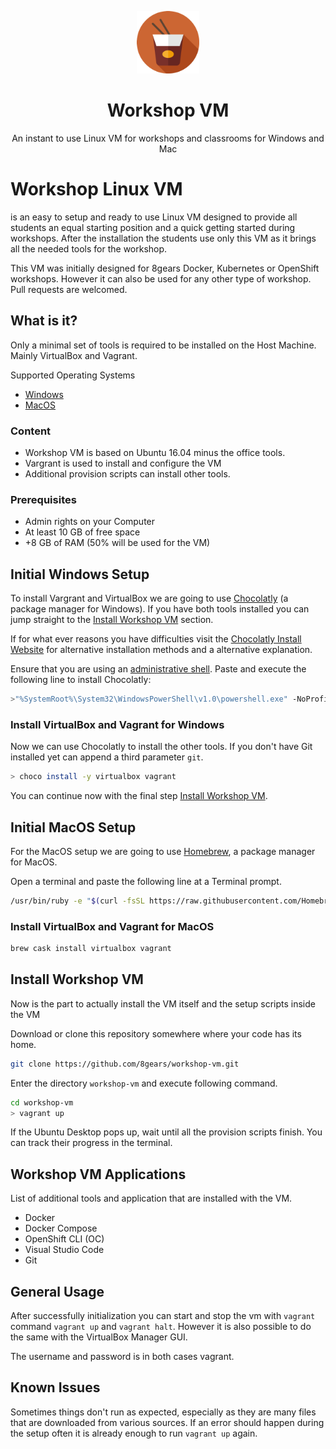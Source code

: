 <p align="center"><a href="http://8gears.com" target="_blank"><img width="100"src="logo.png"></a></p>
<h1 align="center">Workshop VM</h1>
<p align="center">An instant to use Linux VM for workshops and classrooms for Windows and Mac</p>

# Workshop Linux VM

is an easy to setup and ready to use Linux VM designed to provide all students an equal starting position and a quick getting started during workshops. After the installation the students use only this VM as it brings all the needed tools for the workshop.

This VM was initially designed for 8gears Docker, Kubernetes or OpenShift workshops. However it can also be used for any other type of workshop. Pull requests are welcomed.

## What is it?

Only a minimal set of tools is required to be installed on the Host Machine. Mainly VirtualBox and Vagrant.

Supported Operating Systems

- [Windows](#Initial-Windows-Setup)
- [MacOS](#Initial-MacOS-Setup)

### Content

- Workshop VM is based on Ubuntu 16.04 minus the office tools.
- Vargrant is used to install and configure the VM
- Additional provision scripts can install other tools.

### Prerequisites

- Admin rights on your Computer
- At least 10 GB of free space
- +8 GB of RAM (50% will be used for the VM)

## Initial Windows Setup

To install Vargrant and VirtualBox we are going to use [Chocolatly](https://chocolatey.org) (a package manager for Windows). If you have both tools installed you can jump straight to the [Install Workshop VM](#Install-Workshop-VM) section.

If for what ever reasons you have difficulties visit the [Chocolatly Install Website](https://chocolatey.org/install) for alternative installation methods and a alternative explanation.

Ensure that you are using an [administrative shell](http://www.howtogeek.com/194041/how-to-open-the-command-prompt-as-administrator-in-windows-8.1/). Paste and execute the following line to install Chocolatly:

```sh
>"%SystemRoot%\System32\WindowsPowerShell\v1.0\powershell.exe" -NoProfile -InputFormat None -ExecutionPolicy Bypass -Command "iex ((New-Object System.Net.WebClient).DownloadString('https://chocolatey.org/install.ps1'))" && SET "PATH=%PATH%;%ALLUSERSPROFILE%\chocolatey\bin"
```

### Install VirtualBox and Vagrant for Windows

Now we can use Chocolatly to install the other tools. If you don't have Git installed yet can append a third parameter `git`.

```sh
> choco install -y virtualbox vagrant
```

You can continue now with the final step [Install Workshop VM](#Install-Workshop-VM).

## Initial MacOS Setup

For the MacOS setup we are going to use [Homebrew](https://brew.sh/), a package manager for MacOS.

Open a terminal and paste the following line at a Terminal prompt.

```sh
/usr/bin/ruby -e "$(curl -fsSL https://raw.githubusercontent.com/Homebrew/install/master/install)" && brew tap caskroom/cask
```

### Install VirtualBox and Vagrant for MacOS

```sh
brew cask install virtualbox vagrant
```

## Install Workshop VM

Now is the part to actually install the VM itself and the setup scripts inside the VM

Download or clone this repository somewhere where your code has its home.

```sh
git clone https://github.com/8gears/workshop-vm.git
```

Enter the directory `workshop-vm` and execute following command.

```sh
cd workshop-vm
> vagrant up
```

If the Ubuntu Desktop pops up, wait until all the provision scripts finish. You can track their progress in the terminal.

## Workshop VM Applications

List of additional tools and application that are installed with the VM.

- Docker
- Docker Compose
- OpenShift CLI (OC)
- Visual Studio Code
- Git

## General Usage

After successfully initialization you can start and stop the vm with `vagrant` command `vagrant up` and `vagrant halt`.
However it is also possible to do the same with the VirtualBox Manager GUI.

The username and password is in both cases vagrant.

## Known Issues

Sometimes things don't run as expected, especially as they are many files that are downloaded from various sources. If an error should happen during the setup often it is already enough to run `vagrant up` again.